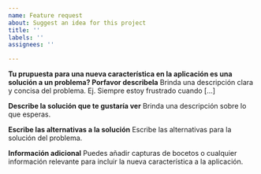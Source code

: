 ```yaml
---
name: Feature request
about: Suggest an idea for this project
title: ''
labels: ''
assignees: ''

---
```


**Tu prupuesta para una nueva característica en la aplicación es una solución a un problema? Porfavor describela**
Brinda una descripción clara y concisa del problema. Ej. Siempre estoy frustrado cuando [...]

**Describe la solución que te gustaría ver**
Brinda una descripción sobre lo que esperas.

**Escribe las alternativas a la solución**
Escribe las alternativas para la solución del problema.

**Información adicional**
Puedes añadir capturas de bocetos o cualquier información relevante para incluir la nueva característica a la aplicación.
